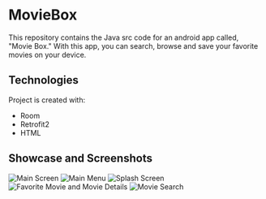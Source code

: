 # MovieBox
This repository contains the Java src code for an android app called, "Movie Box." With this app, you can search, browse and save your favorite movies on your device.

## Technologies
Project is created with:
* Room
* Retrofit2
* HTML

## Showcase and Screenshots
![Main Screen](https://github.com/KhaledElwazan/MovieBoxBeta/master/screenshots/1.jpeg)
![Main Menu](https://github.com/KhaledElwazan/MovieBoxBeta/master/screenshots/2.jpeg)
![Splash Screen](https://github.com/KhaledElwazan/MovieBoxBeta/master/screenshots/3.jpeg)
![Favorite Movie and Movie Details](https://github.com/KhaledElwazan/master/MovieBoxBeta/screenshots/4.jpeg)
![Movie Search](https://github.com/KhaledElwazan/MovieBoxBeta/master/screenshots/5.jpeg)